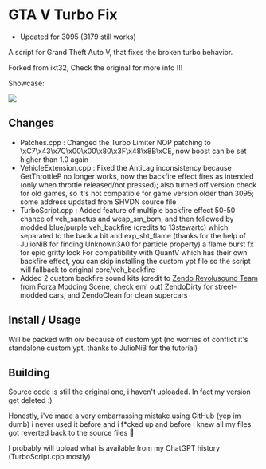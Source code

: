 GTA V Turbo Fix
=====================
- Updated for 3095 (3179 still works)

A script for Grand Theft Auto V, that fixes the broken turbo behavior.

Forked from ikt32, Check the original for more info !!!

Showcase:

[![](https://img.youtube.com/vi/kEQCRlDJv-w/hqdefault.jpg)](http://www.youtube.com/watch?v=kEQCRlDJv-w "Click to play on Youtube.com")

## Changes
- Patches.cpp : Changed the Turbo Limiter NOP patching to \xC7\x43\x7C\x00\x00\x80\x3F\x48\x8B\xCE, now boost can be set higher than 1.0 again
- VehicleExtension.cpp : Fixed the AntiLag inconsistency because GetThrottleP no longer works, now the backfire effect fires as intended (only when throttle released/not pressed);
  also turned off version check for old games, so it's not compatible for game version older than 3095; some address updated from SHVDN source file
- TurboScript.cpp : Added feature of multiple backfire effect 50-50 chance of veh_sanctus and weap_sm_bom,
  and then followed by modded blue/purple veh_backfire (credits to 13stewartc) which separated to the back a bit
  and exp_sht_flame (thanks for the help of JulioNiB for finding Unknown3A0 for particle property) a flame burst fx for epic gritty look
  For compatibility with QuantV which has their own backfire effect, you can skip installing the custom ypt file so the script will fallback to original core/veh_backfire
- Added 2 custom backfire sound kits (credit to [Zendo Revolusound Team](https://www.nexusmods.com/forzahorizon5/mods/86) from Forza Modding Scene, check em' out)
  ZendoDirty for street-modded cars, and ZendoClean for clean supercars

## Install / Usage

Will be packed with oiv because of custom ypt
(no worries of conflict it's standalone custom ypt, thanks to JulioNiB for the tutorial)

## Building

Source code is still the original one, i haven't uploaded. In fact my version get deleted :) 

Honestly, i've made a very embarrassing mistake using GitHub (yep im dumb) i never used it before and i f*cked up
and before i knew all my files got reverted back to the source files 🤦

I probably will upload what is available from my ChatGPT history (TurboScript.cpp mostly)
